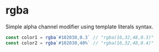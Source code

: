 rgba
=======

Simple alpha channel modifier using template literals syntax.

```js
const color1 = rgba`#102030,0.3` // "rgba(16,32,48,0.3)"
const color2 = rgba`#102030,40%` // "rgba(16,32,48,0.4)"
```
